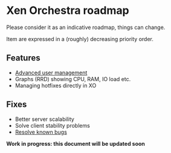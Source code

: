 # Xen Orchestra roadmap

Please consider it as an indicative roadmap, things can change.

Item are expressed in a (roughly) decreasing priority order.

## Features
- [Advanced user management](https://xen-orchestra.com/users-roles-in-xen-orchestra/)
- Graphs (RRD) showing CPU, RAM, IO load etc.
- Managing hotfixes directly in XO

## Fixes
- Better server scalability
- Solve client stability problems
- [Resolve known bugs](./known-bugs.md)


**Work in progress: this document will be updated soon**
